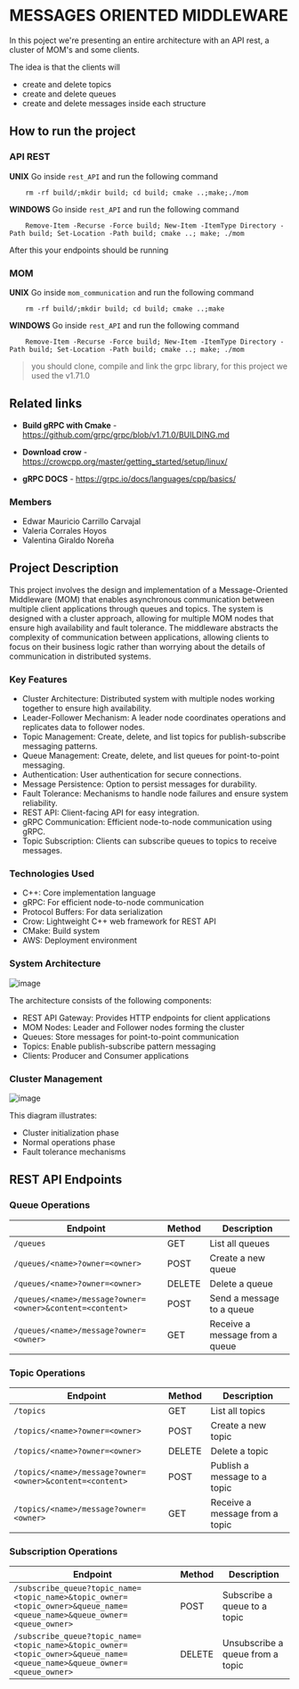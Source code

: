 # MESSAGES ORIENTED MIDDLEWARE

In this poject we're presenting an entire architecture with an API rest, a cluster of MOM's and some clients. 

The idea is that the clients will
- create and delete topics 
- create and delete queues
- create and delete messages inside each structure

## How to run the project 
### API REST

**UNIX** Go inside `rest_API` and run the following command
```console 
    rm -rf build/;mkdir build; cd build; cmake ..;make;./mom
```

**WINDOWS** Go inside `rest_API` and run the following command
```console 
    Remove-Item -Recurse -Force build; New-Item -ItemType Directory -Path build; Set-Location -Path build; cmake ..; make; ./mom
```
After this your endpoints should be running


### MOM


**UNIX** Go inside `mom_communication` and run the following command
```console 
    rm -rf build/;mkdir build; cd build; cmake ..;make
```

**WINDOWS** Go inside `rest_API` and run the following command
```console 
    Remove-Item -Recurse -Force build; New-Item -ItemType Directory -Path build; Set-Location -Path build; cmake ..; make; ./mom
```
> you should clone, compile and link the grpc library, for this project we used the v1.71.0

## Related links 
- **Build gRPC with Cmake** - https://github.com/grpc/grpc/blob/v1.71.0/BUILDING.md

- **Download crow** - https://crowcpp.org/master/getting_started/setup/linux/

- **gRPC DOCS** - https://grpc.io/docs/languages/cpp/basics/

### Members
- Edwar Mauricio Carrillo Carvajal
- Valeria Corrales Hoyos
- Valentina Giraldo Noreña

## Project Description
This project involves the design and implementation of a Message-Oriented Middleware (MOM) that enables asynchronous communication between multiple client applications through queues and topics. The system is designed with a cluster approach, allowing for multiple MOM nodes that ensure high availability and fault tolerance.
The middleware abstracts the complexity of communication between applications, allowing clients to focus on their business logic rather than worrying about the details of communication in distributed systems.

### Key Features
- Cluster Architecture: Distributed system with multiple nodes working together to ensure high availability.
- Leader-Follower Mechanism: A leader node coordinates operations and replicates data to follower nodes.
- Topic Management: Create, delete, and list topics for publish-subscribe messaging patterns.
- Queue Management: Create, delete, and list queues for point-to-point messaging.
- Authentication: User authentication for secure connections.
- Message Persistence: Option to persist messages for durability.
- Fault Tolerance: Mechanisms to handle node failures and ensure system reliability.
- REST API: Client-facing API for easy integration.
- gRPC Communication: Efficient node-to-node communication using gRPC.
- Topic Subscription: Clients can subscribe queues to topics to receive messages.

### Technologies Used

- C++: Core implementation language
- gRPC: For efficient node-to-node communication
- Protocol Buffers: For data serialization
- Crow: Lightweight C++ web framework for REST API
- CMake: Build system
- AWS: Deployment environment

### System Architecture
![image](https://github.com/user-attachments/assets/078d952c-f828-4355-aab3-cb13251c88ef)

The architecture consists of the following components:

- REST API Gateway: Provides HTTP endpoints for client applications
- MOM Nodes: Leader and Follower nodes forming the cluster
- Queues: Store messages for point-to-point communication
- Topics: Enable publish-subscribe pattern messaging
- Clients: Producer and Consumer applications

### Cluster Management
![image](https://github.com/user-attachments/assets/be9c7f4e-6570-4696-bcd6-979dd3b3d8bc)

This diagram illustrates:

- Cluster initialization phase
- Normal operations phase
- Fault tolerance mechanisms

## REST API Endpoints

### Queue Operations

| Endpoint | Method | Description |
|----------|--------|-------------|
| `/queues` | GET | List all queues |
| `/queues/<name>?owner=<owner>` | POST | Create a new queue |
| `/queues/<name>?owner=<owner>` | DELETE | Delete a queue |
| `/queues/<name>/message?owner=<owner>&content=<content>` | POST | Send a message to a queue |
| `/queues/<name>/message?owner=<owner>` | GET | Receive a message from a queue |

### Topic Operations

| Endpoint | Method | Description |
|----------|--------|-------------|
| `/topics` | GET | List all topics |
| `/topics/<name>?owner=<owner>` | POST | Create a new topic |
| `/topics/<name>?owner=<owner>` | DELETE | Delete a topic |
| `/topics/<name>/message?owner=<owner>&content=<content>` | POST | Publish a message to a topic |
| `/topics/<name>/message?owner=<owner>` | GET | Receive a message from a topic |

### Subscription Operations

| Endpoint | Method | Description |
|----------|--------|-------------|
| `/subscribe_queue?topic_name=<topic_name>&topic_owner=<topic_owner>&queue_name=<queue_name>&queue_owner=<queue_owner>` | POST | Subscribe a queue to a topic |
| `/subscribe_queue?topic_name=<topic_name>&topic_owner=<topic_owner>&queue_name=<queue_name>&queue_owner=<queue_owner>` | DELETE | Unsubscribe a queue from a topic |
